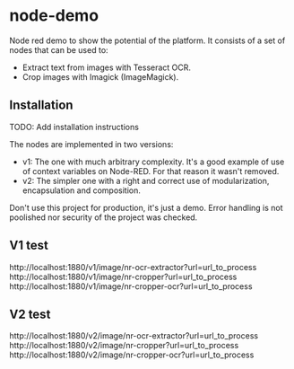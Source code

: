 # node-demo
Node red demo to show the potential of the platform.
It consists of a set of nodes that can be used to:
- Extract text from images with Tesseract OCR.
- Crop images with Imagick (ImageMagick).

## Installation
TODO: Add installation instructions

The nodes are implemented in two versions:
- v1: The one with much arbitrary complexity. It's a good example of use of context variables on Node-RED. For that reason it wasn't removed.
- v2: The simpler one with a right and correct use of modularization, encapsulation and composition.

Don't use this project for production, it's just a demo. Error handling is not poolished nor security of the project was checked.

## V1 test
http://localhost:1880/v1/image/nr-ocr-extractor?url=url_to_process
http://localhost:1880/v1/image/nr-cropper?url=url_to_process
http://localhost:1880/v1/image/nr-cropper-ocr?url=url_to_process
## V2 test
http://localhost:1880/v2/image/nr-ocr-extractor?url=url_to_process
http://localhost:1880/v2/image/nr-cropper?url=url_to_process
http://localhost:1880/v2/image/nr-cropper-ocr?url=url_to_process
